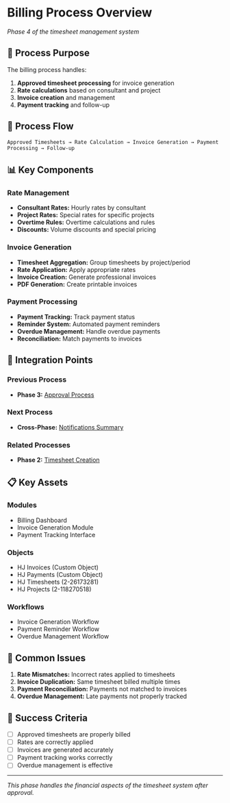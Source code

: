 # Billing Process Overview

*Phase 4 of the timesheet management system*

## 🎯 **Process Purpose**

The billing process handles:
1. **Approved timesheet processing** for invoice generation
2. **Rate calculations** based on consultant and project
3. **Invoice creation** and management
4. **Payment tracking** and follow-up

## 🔄 **Process Flow**

```
Approved Timesheets → Rate Calculation → Invoice Generation → Payment Processing → Follow-up
```

## 📊 **Key Components**

### **Rate Management**
- **Consultant Rates:** Hourly rates by consultant
- **Project Rates:** Special rates for specific projects
- **Overtime Rules:** Overtime calculations and rules
- **Discounts:** Volume discounts and special pricing

### **Invoice Generation**
- **Timesheet Aggregation:** Group timesheets by project/period
- **Rate Application:** Apply appropriate rates
- **Invoice Creation:** Generate professional invoices
- **PDF Generation:** Create printable invoices

### **Payment Processing**
- **Payment Tracking:** Track payment status
- **Reminder System:** Automated payment reminders
- **Overdue Management:** Handle overdue payments
- **Reconciliation:** Match payments to invoices

## 🔗 **Integration Points**

### **Previous Process**
- **Phase 3:** [Approval Process](../03-approval/docs/overview.md)

### **Next Process**
- **Cross-Phase:** [Notifications Summary](../../../shared/notifications/TODO.md)

### **Related Processes**
- **Phase 2:** [Timesheet Creation](../02_timesheet_creation/overview.md)

## 📋 **Key Assets**

### **Modules**
- Billing Dashboard
- Invoice Generation Module
- Payment Tracking Interface

### **Objects**
- HJ Invoices (Custom Object)
- HJ Payments (Custom Object)
- HJ Timesheets (2-26173281)
- HJ Projects (2-118270518)

### **Workflows**
- Invoice Generation Workflow
- Payment Reminder Workflow
- Overdue Management Workflow

## 🚨 **Common Issues**

1. **Rate Mismatches:** Incorrect rates applied to timesheets
2. **Invoice Duplication:** Same timesheet billed multiple times
3. **Payment Reconciliation:** Payments not matched to invoices
4. **Overdue Management:** Late payments not properly tracked

## 🎯 **Success Criteria**

- [ ] Approved timesheets are properly billed
- [ ] Rates are correctly applied
- [ ] Invoices are generated accurately
- [ ] Payment tracking works correctly
- [ ] Overdue management is effective

---

*This phase handles the financial aspects of the timesheet system after approval.*
